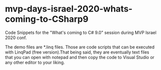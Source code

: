 # mvp-days-israel-2020-whats-coming-to-CSharp9
Code Snippets for the "What's coming to C# 9.0" session during MVP Israel 2020 conf.

The demo files are \*.linq files. Those are code scripts that can be executed with LinqPad (free version).That being said, they are eventually text files that you can open with notepad and then copy the code to Visual Studio or any other editor to your liking.

